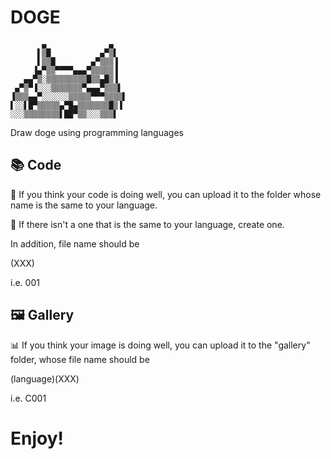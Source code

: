 # DOGE

           ▄              ▄   
          ▌▒█           ▄▀▒▌  
          ▌▒▒█        ▄▀▒▒▒▐  
         ▐▄▀▒▒▀▀▀▀▄▄▄▀▒▒▒▒▒▐  
       ▄▄▀▒░▒▒▒▒▒▒▒▒▒█▒▒▄█▒▐  
     ▄▀▒▀▐░░░▒▒▒▒▒▒▒▀▄▄▄▀▒▒▒▌  
    ▐▒▒▒▄▄▀░░░░░░▒▒▒▒▒▀▀▀▒▒▒▒▌  
    ▌░░▌█▀▒▒▒▒▒▄▀█▄▒▒▒▒▒▒▒█▒▐
    ░░░▒▒▒▒▒▒▒▒▌██▀▒▒░░░▒▒▒▌

Draw doge using programming languages

## 📚 Code

📁 If you think your code is doing well, you can upload it to the folder whose name is the same to your language. 

📂 If there isn't a one that is the same to your language, create one. 

In addition, file name should be

(XXX)

i.e. 001

## 🖼️ Gallery

📊 If you think your image is doing well, you can upload it to the "gallery" folder, whose file name should be

(language)(XXX)

i.e. C001

# Enjoy!
